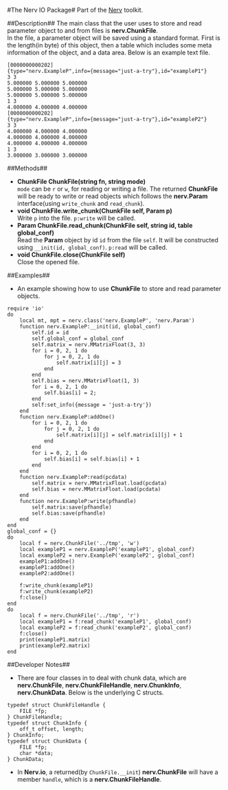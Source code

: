#The Nerv IO Package#
Part of the [Nerv](../README.md) toolkit.

##Description##
The main class that the user uses to store and read parameter object to and from files is __nerv.ChunkFile__.  
In the file, a parameter object will be saved using a standard format. First is the length(in byte) of this object, then a table which includes some meta information of the object, and a data area. Below is an example text file.  
```
[0000000000202]
{type="nerv.ExampleP",info={message="just-a-try"},id="exampleP1"}
3 3
5.000000 5.000000 5.000000 
5.000000 5.000000 5.000000 
5.000000 5.000000 5.000000 
1 3
4.000000 4.000000 4.000000 
[0000000000202]
{type="nerv.ExampleP",info={message="just-a-try"},id="exampleP2"}
3 3
4.000000 4.000000 4.000000 
4.000000 4.000000 4.000000 
4.000000 4.000000 4.000000 
1 3
3.000000 3.000000 3.000000 
```

##Methods##
* __ChunkFile ChunkFile(string fn, string mode)__  
`mode` can be `r` or `w`, for reading or writing a file. The returned __ChunkFile__ will be ready to write or read objects which follows the __nerv.Param__ interface(using `write_chunk` and `read_chunk`). 
* __void ChunkFile.write_chunk(ChunkFile self, Param p)__  
Write `p` into the file. `p:write` will be called.
* __Param ChunkFile.read_chunk(ChunkFile self, string id, table global_conf)__  
Read the __Param__ object by id `id` from the file `self`. It will be constructed using `__init(id, global_conf)`. `p:read` will be called.
* __void ChunkFile.close(ChunkFile self)__  
Close the opened file.

##Examples##
* An example showing how to use __ChunkFile__ to store and read parameter objects.
```
require 'io'
do
    local mt, mpt = nerv.class('nerv.ExampleP', 'nerv.Param')
    function nerv.ExampleP:__init(id, global_conf)
        self.id = id
        self.global_conf = global_conf
        self.matrix = nerv.MMatrixFloat(3, 3)
        for i = 0, 2, 1 do
            for j = 0, 2, 1 do
                self.matrix[i][j] = 3
            end
        end
        self.bias = nerv.MMatrixFloat(1, 3)
        for i = 0, 2, 1 do
            self.bias[i] = 2;
        end
        self:set_info({message = 'just-a-try'})
    end
    function nerv.ExampleP:addOne()
        for i = 0, 2, 1 do
            for j = 0, 2, 1 do
                self.matrix[i][j] = self.matrix[i][j] + 1
            end
        end
        for i = 0, 2, 1 do
            self.bias[i] = self.bias[i] + 1
        end
    end
    function nerv.ExampleP:read(pcdata)
        self.matrix = nerv.MMatrixFloat.load(pcdata)
        self.bias = nerv.MMatrixFloat.load(pcdata)
    end
    function nerv.ExampleP:write(pfhandle)
        self.matrix:save(pfhandle) 
        self.bias:save(pfhandle)
    end
end
global_conf = {}
do
    local f = nerv.ChunkFile('../tmp', 'w')
    local exampleP1 = nerv.ExampleP('exampleP1', global_conf)
    local exampleP2 = nerv.ExampleP('exampleP2', global_conf)
    exampleP1:addOne() 
    exampleP1:addOne()
    exampleP2:addOne()

    f:write_chunk(exampleP1)
    f:write_chunk(exampleP2)
    f:close()
end
do
    local f = nerv.ChunkFile('../tmp', 'r')
    local exampleP1 = f:read_chunk('exampleP1', global_conf)
    local exampleP2 = f:read_chunk('exampleP2', global_conf)
    f:close()
    print(exampleP1.matrix)
    print(exampleP2.matrix)
end
```

##Developer Notes##
* There are four classes in to deal with chunk data, which are __nerv.ChunkFile__, __nerv.ChunkFileHandle__, __nerv.ChunkInfo__, __nerv.ChunkData__. Below is the underlying C structs.
```
typedef struct ChunkFileHandle {
    FILE *fp;
} ChunkFileHandle;
typedef struct ChunkInfo {
    off_t offset, length;
} ChunkInfo;
typedef struct ChunkData {
    FILE *fp;
    char *data;
} ChunkData;
```
* In __Nerv.io__, a returned(by `ChunkFile.__init`) __nerv.ChunkFile__ will have a member `handle`, which is a __nerv.ChunkFileHandle__.  